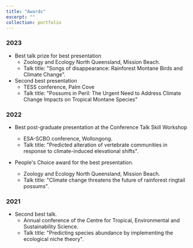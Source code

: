 ```yaml
---
title: "Awards"
excerpt: ""
collection: portfolio
---
```


### 2023

- Best talk prize for best presentation
  - Zoology and Ecology North Queensland, Mission Beach.
  - Talk title: "Songs of disappearance: Rainforest Montane Birds and Climate Change".
- Second best presentation
  - TESS conference, Palm Cove
  - Talk title: "Possums in Peril: The Urgent Need to Address Climate Change Impacts on Tropical Montane Species"

### 2022

- Best post-graduate presentation at the Conference Talk Skill Workshop
  - ESA-SCBO conference, Wollongong.
  - Talk title: "Predicted alteration of vertebrate communities in response to climate-induced elevational shifts".
 

- People's Choice award for the best presentation.
  - Zoology and Ecology North Queensland, Mission Beach.
  - Talk title: "Climate change threatens the future of rainforest ringtail possums".

### 2021

- Second best talk.
  - Annual conference of the Centre for Tropical, Environmental and Sustainability Science.
  - Talk title: "Predicting species abundance by implementing the ecological niche theory".
